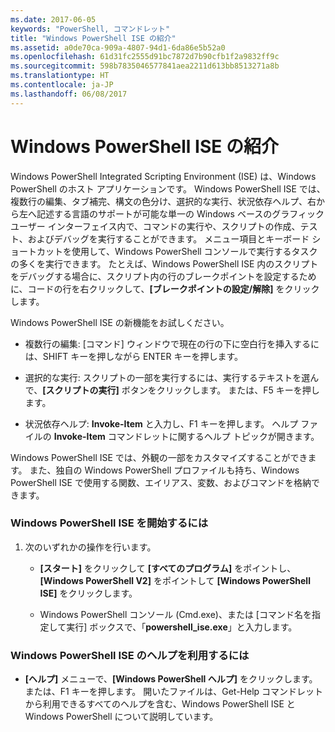 ```yaml
---
ms.date: 2017-06-05
keywords: "PowerShell, コマンドレット"
title: "Windows PowerShell ISE の紹介"
ms.assetid: a0de70ca-909a-4807-94d1-6da86e5b52a0
ms.openlocfilehash: 61d31fc2555d91bc7872d7b90cfb1f2a9832ff9c
ms.sourcegitcommit: 598b7835046577841aea2211d613bb8513271a8b
ms.translationtype: HT
ms.contentlocale: ja-JP
ms.lasthandoff: 06/08/2017
---
```

# <a name="introducing-the-windows-powershell-ise"></a>Windows PowerShell ISE の紹介
Windows PowerShell Integrated Scripting Environment (ISE) は、Windows PowerShell のホスト アプリケーションです。 Windows PowerShell ISE では、複数行の編集、タブ補完、構文の色分け、選択的な実行、状況依存ヘルプ、右から左へ記述する言語のサポートが可能な単一の Windows ベースのグラフィック ユーザー インターフェイス内で、コマンドの実行や、スクリプトの作成、テスト、およびデバッグを実行することができます。
メニュー項目とキーボード ショートカットを使用して、Windows PowerShell コンソールで実行するタスクの多くを実行できます。  たとえば、Windows PowerShell ISE 内のスクリプトをデバッグする場合に、スクリプト内の行のブレークポイントを設定するために、コードの行を右クリックして、**[ブレークポイントの設定/解除]** をクリックします。

Windows PowerShell ISE の新機能をお試しください。

-   複数行の編集: [コマンド] ウィンドウで現在の行の下に空白行を挿入するには、SHIFT キーを押しながら ENTER キーを押します。

-   選択的な実行: スクリプトの一部を実行するには、実行するテキストを選んで、**[スクリプトの実行]** ボタンをクリックします。 または、F5 キーを押します。

-   状況依存ヘルプ: **Invoke-Item** と入力し、F1 キーを押します。 ヘルプ ファイルの **Invoke-Item** コマンドレットに関するヘルプ トピックが開きます。

Windows PowerShell ISE では、外観の一部をカスタマイズすることができます。 また、独自の Windows PowerShell プロファイルも持ち、Windows PowerShell ISE で使用する関数、エイリアス、変数、およびコマンドを格納できます。

### <a name="to-start-the-windows-powershell-ise"></a>Windows PowerShell ISE を開始するには

1.  次のいずれかの操作を行います。

    -   **[スタート]** をクリックして **[すべてのプログラム]** をポイントし、**[Windows PowerShell V2]** をポイントして **[Windows PowerShell ISE]** をクリックします。

    -   Windows PowerShell コンソール (Cmd.exe)、または [コマンド名を指定して実行] ボックスで、「**powershell_ise.exe**」と入力します。

### <a name="to-get-help-in-the-windows-powershell-ise"></a>Windows PowerShell ISE のヘルプを利用するには

-   **[ヘルプ]** メニューで、**[Windows PowerShell ヘルプ]** をクリックします。 または、F1 キーを押します。 開いたファイルは、Get-Help コマンドレットから利用できるすべてのヘルプを含む、Windows PowerShell ISE と Windows PowerShell について説明しています。

